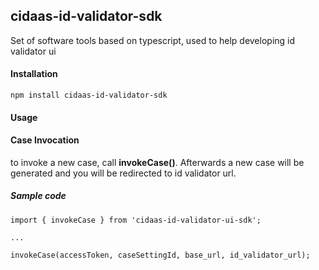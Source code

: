 ## cidaas-id-validator-sdk

Set of software tools based on typescript, used to help developing id validator ui

#### Installation

```
npm install cidaas-id-validator-sdk
```

#### Usage

#### Case Invocation

to invoke a new case, call **invokeCase()**. Afterwards a new case will be generated and you will be redirected to id validator url.

##### Sample code
```
import { invokeCase } from 'cidaas-id-validator-ui-sdk';

...

invokeCase(accessToken, caseSettingId, base_url, id_validator_url);
```
